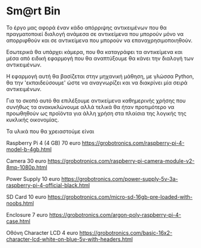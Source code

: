 # Sm@rt Bin

Το έργο μας αφορά έναν κάδο απόρριψης αντικειμένων που θα πραγματοποιεί διαλογή ανάμεσα σε αντικείμενα που μπορούν μόνο να απορριφθούν και σε αντικείμενα που μπορούν να επαναχρησιμοποιηθούν.

Εσωτερικά θα υπάρχει κάμερα, που θα καταγράφει τα αντικείμενα και μέσα από ειδική εφαρμογή που θα αναπτύξουμε θα κάνει την διαλογή των αντικειμένων.

Η εφαρμογή αυτή θα βασίζεται στην μηχανική μάθηση, με γλώσσα Python, θα την 'εκπαιδεύσουμε' ώστε να αναγνωρίζει και να διακρίνει μία σειρά αντικειμένων.

Για το σκοπό αυτό θα επιλέξουμε αντικείμενα καθημερινής χρήσης που συνήθως τα ανακυκλώνουμε αλλά τελικά θα ήταν προτιμότερο να προωθηθούν ως προϊόντα για άλλη χρήση στα πλαίσια της λογικής της κυκλικής οικονομίας.

Τα υλικά που θα χρειαστούμε είναι

Raspberry Pi 4 (4 GB) 70 euro
https://grobotronics.com/raspberry-pi-4-model-b-4gb.html

Camera 30 euro
https://grobotronics.com/raspberry-pi-camera-module-v2-8mp-1080p.html

Power Supply 10 euro
https://grobotronics.com/power-supply-5v-3a-raspberry-pi-4-official-black.html

SD Card 10 euro
https://grobotronics.com/micro-sd-16gb-pre-loaded-with-noobs.html

Enclosure 7 euro
https://grobotronics.com/argon-poly-raspberry-pi-4-case.html

Οθόνη Character LCD 4 euro
https://grobotronics.com/basic-16x2-character-lcd-white-on-blue-5v-with-headers.html

